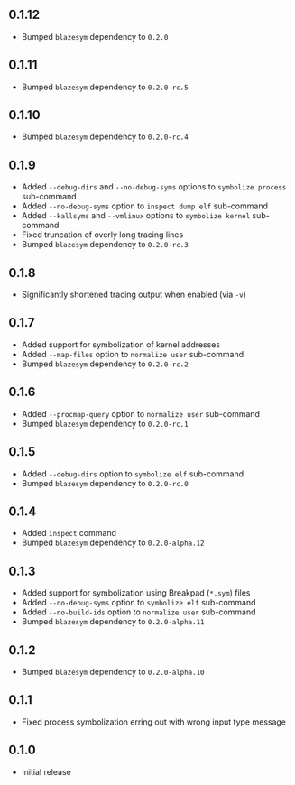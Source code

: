 0.1.12
------
- Bumped `blazesym` dependency to `0.2.0`


0.1.11
------
- Bumped `blazesym` dependency to `0.2.0-rc.5`


0.1.10
------
- Bumped `blazesym` dependency to `0.2.0-rc.4`


0.1.9
-----
- Added `--debug-dirs` and `--no-debug-syms` options to `symbolize
  process` sub-command
- Added `--no-debug-syms` option to `inspect dump elf` sub-command
- Added `--kallsyms` and `--vmlinux` options to `symbolize kernel`
  sub-command
- Fixed truncation of overly long tracing lines
- Bumped `blazesym` dependency to `0.2.0-rc.3`


0.1.8
-----
- Significantly shortened tracing output when enabled (via `-v`)


0.1.7
-----
- Added support for symbolization of kernel addresses
- Added `--map-files` option to `normalize user` sub-command
- Bumped `blazesym` dependency to `0.2.0-rc.2`


0.1.6
-----
- Added `--procmap-query` option to `normalize user` sub-command
- Bumped `blazesym` dependency to `0.2.0-rc.1`


0.1.5
-----
- Added `--debug-dirs` option to `symbolize elf` sub-command
- Bumped `blazesym` dependency to `0.2.0-rc.0`


0.1.4
-----
- Added `inspect` command
- Bumped `blazesym` dependency to `0.2.0-alpha.12`


0.1.3
-----
- Added support for symbolization using Breakpad (`*.sym`) files
- Added `--no-debug-syms` option to `symbolize elf` sub-command
- Added `--no-build-ids` option to `normalize user` sub-command
- Bumped `blazesym` dependency to `0.2.0-alpha.11`


0.1.2
-----
- Bumped `blazesym` dependency to `0.2.0-alpha.10`


0.1.1
-----
- Fixed process symbolization erring out with wrong input type message


0.1.0
-----
- Initial release

